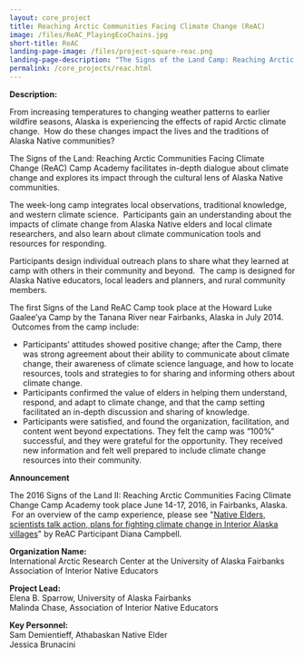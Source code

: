 ```yaml
---
layout: core_project 
title: Reaching Arctic Communities Facing Climate Change (ReAC) 
image: /files/ReAC_PlayingEcoChains.jpg 
short-title: ReAC 
landing-page-image: /files/project-square-reac.png
landing-page-description: "The Signs of the Land Camp: Reaching Arctic Communities Facing Climate Change blends Alaska Native knowledge and western climate science."
permalink: /core_projects/reac.html
---
```


**Description:**

From increasing temperatures to changing weather patterns to earlier
wildfire seasons, Alaska is experiencing the effects of rapid Arctic
climate change.  How do these changes impact the lives and the
traditions of Alaska Native communities?

The Signs of the Land: Reaching Arctic Communities Facing Climate Change
(ReAC) Camp Academy facilitates in-depth dialogue about climate change
and explores its impact through the cultural lens of Alaska Native
communities.

The week-long camp integrates local observations, traditional knowledge,
and western climate science.  Participants gain an understanding about
the impacts of climate change from Alaska Native elders and local
climate researchers, and also learn about climate communication tools
and resources for responding.

Participants design individual outreach plans to share what they learned
at camp with others in their community and beyond.  The camp is designed
for Alaska Native educators, local leaders and planners, and rural
community members. 

The first Signs of the Land ReAC Camp took place at the Howard Luke
Gaalee’ya Camp by the Tanana River near Fairbanks, Alaska in July 2014.
 Outcomes from the camp include: 

-   Participants’ attitudes showed positive change; after the Camp,
    there was strong agreement about their ability to communicate about
    climate change, their awareness of climate science language, and how
    to locate resources, tools and strategies to for sharing and
    informing others about climate change.
-   Participants confirmed the value of elders in helping them
    understand, respond, and adapt to climate change, and that the camp
    setting facilitated an in-depth discussion and sharing of knowledge.
-   Participants were satisfied, and found the organization,
    facilitation, and content went beyond expectations. They felt the
    camp was “100%” successful, and they were grateful for the
    opportunity. They received new information and felt well prepared to
    include climate change resources into their community. 

**Announcement**

The 2016 Signs of the Land II: Reaching Arctic Communities Facing
Climate Change Camp Academy took place June 14-17, 2016, in Fairbanks,
Alaska.  For an overview of the camp experience, please see "[Native
Elders, scientists talk action, plans for fighting climate change in
Interior Alaska
villages](http://www.newsminer.com/features/sundays/community_features/native-elders-scientists-talk-action-plans-for-fighting-climate-change/article_521aaab6-3b23-11e6-a0f1-1b0ac4a80df7.html)"
by ReAC Participant Diana
Campbell.

**Organization Name:**  
International Arctic Research Center at the University of Alaska Fairbanks   
Association of Interior Native Educators  

**Project Lead:**  
Elena B. Sparrow, University of Alaska Fairbanks  
Malinda Chase, Association of Interior Native Educators  

**Key Personnel:**  
Sam Demientieff, Athabaskan Native Elder  
Jessica Brunacini
